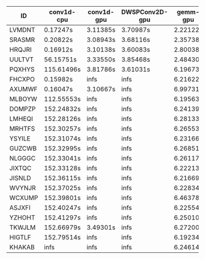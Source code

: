 |ID|conv1d-cpu|conv1d-gpu|DWSPConv2D-gpu|gemm-gpu|avg|
|-|-|-|-|-|-|
|LVMDNT|0.17247s|3.11385s|3.70987s|2.22122s|2.30435s|
|SRASMR|0.20822s|3.08943s|3.68116s|2.35738s|2.33405s|
|HRQJRI|0.16912s|3.10138s|3.60083s|2.80038s|2.41793s|
|UULTVT|56.15751s|3.33550s|3.85468s|2.48430s|16.45800s|
|PQXHYS|115.61496s|3.81786s|3.61031s|6.19673s|32.30996s|
|FHCXPO|0.15982s|infs|infs|6.21622s|infs|
|AXUMWF|0.16047s|3.10667s|infs|6.99731s|infs|
|MLBOYW|112.55553s|infs|infs|6.19563s|infs|
|DOMPZP|152.24832s|infs|infs|6.24139s|infs|
|LMHEQI|152.28126s|infs|infs|6.28133s|infs|
|MRHTFS|152.30257s|infs|infs|6.26553s|infs|
|YSYILE|152.31074s|infs|infs|6.23166s|infs|
|GUZCWB|152.32995s|infs|infs|6.26851s|infs|
|NLGGGC|152.33041s|infs|infs|6.26117s|infs|
|JIXTQC|152.33128s|infs|infs|6.22213s|infs|
|JISNLD|152.36115s|infs|infs|6.21669s|infs|
|WVYNJR|152.37025s|infs|infs|6.22834s|infs|
|WCXUMP|152.39801s|infs|infs|6.46378s|infs|
|ASJXFI|152.40247s|infs|infs|6.22554s|infs|
|YZHOHT|152.41297s|infs|infs|6.25010s|infs|
|TKWJLM|152.66979s|3.49301s|infs|6.27200s|infs|
|HIGTLF|152.79514s|infs|infs|6.19234s|infs|
|KHAKAB|infs|infs|infs|6.24614s|infs|

